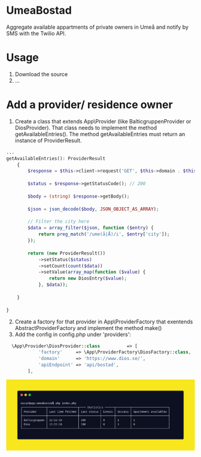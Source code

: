 # UmeaBostad
Aggregate available appartments of private owners in Umeå and notify by SMS with the Twilio API.


# Usage
1. Download the source
2. ...
 
# Add a provider/ residence owner
1. Create a class that extends App\Provider (like BalticgruppenProvider or DiosProvider). That class needs to implement the method getAvailableEntries(). The method getAvailableEntries must return an instance of ProviderResult.
```php
...
getAvailableEntries(): ProviderResult
    {
        $response = $this->client->request('GET', $this->domain . $this->url);

        $status = $response->getStatusCode(); // 200

        $body = (string) $response->getBody();

        $json = json_decode($body, JSON_OBJECT_AS_ARRAY);

        // Filter the city here
        $data = array_filter($json, function ($entry) {
            return preg_match('/ume(å|Å)/i', $entry['city']);
        });

        return (new ProviderResult())
            ->setStatus($status)
            ->setCount(count($data))
            ->setValue(array_map(function ($value) {
                return new DiosEntry($value);
            }, $data));

    }

}

```
2. Create a factory for that provider in App\ProviderFactory that exentends AbstractProviderFactory and implement the method make()
3. Add the config in config.php under 'providers': 
```php
  \App\Provider\DiosProvider::class          => [
            'factory'     => \App\ProviderFactory\DiosFactory::class,
            'domain'      => 'https://www.dios.se/',
            'apiEndpoint' => 'api/bostad',
        ],
```
![Image](/static/carbon.png)




